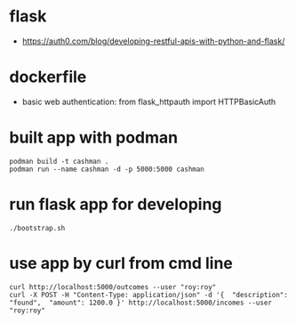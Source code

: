 # flask
- https://auth0.com/blog/developing-restful-apis-with-python-and-flask/

# dockerfile
- basic web authentication: from flask_httpauth import HTTPBasicAuth


# built app with podman

```
podman build -t cashman .
podman run --name cashman -d -p 5000:5000 cashman
```

# run flask app for developing
```
./bootstrap.sh
```

# use app by curl from cmd line
```
curl http://localhost:5000/outcomes --user "roy:roy"
curl -X POST -H "Content-Type: application/json" -d '{  "description": "found",  "amount": 1200.0 }' http://localhost:5000/incomes --user "roy:roy" 
```
